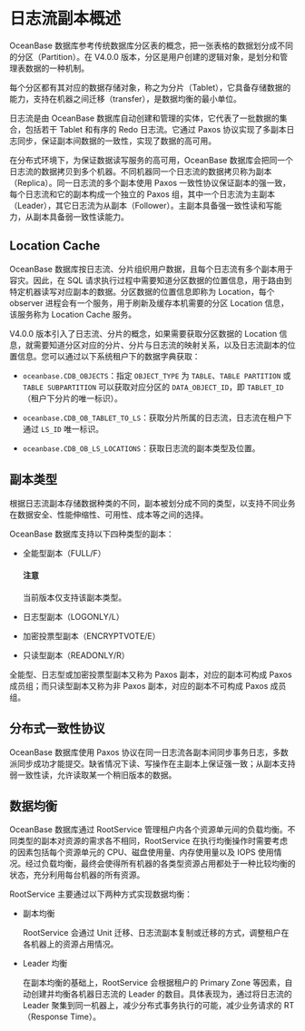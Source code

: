 # 日志流副本概述

OceanBase 数据库参考传统数据库分区表的概念，把一张表格的数据划分成不同的分区（Partition）。在 V4.0.0 版本，分区是用户创建的逻辑对象，是划分和管理表数据的一种机制。

每个分区都有其对应的数据存储对象，称之为分片（Tablet），它具备存储数据的能力，支持在机器之间迁移（transfer），是数据均衡的最小单位。

日志流是由 OceanBase 数据库自动创建和管理的实体，它代表了一批数据的集合，包括若干 Tablet 和有序的 Redo 日志流。它通过 Paxos 协议实现了多副本日志同步，保证副本间数据的一致性，实现了数据的高可用。

在分布式环境下，为保证数据读写服务的高可用，OceanBase 数据库会把同一个日志流的数据拷贝到多个机器。不同机器同一个日志流的数据拷贝称为副本（Replica）。同一日志流的多个副本使用 Paxos 一致性协议保证副本的强一致，每个日志流和它的副本构成一个独立的 Paxos 组，其中一个日志流为主副本（Leader），其它日志流为从副本（Follower）。主副本具备强一致性读和写能力，从副本具备弱一致性读能力。

## Location Cache

OceanBase 数据库按日志流、分片组织用户数据，且每个日志流有多个副本用于容灾。因此，在 SQL 请求执行过程中需要知道分区数据的位置信息，用于路由到特定机器读写对应副本的数据。分区数据的位置信息即称为 Location，每个 observer 进程会有一个服务，用于刷新及缓存本机需要的分区 Location 信息，该服务称为 Location Cache 服务。

V4.0.0 版本引入了日志流、分片的概念，如果需要获取分区数据的 Location 信息，就需要知道分区对应的分片、分片与日志流的映射关系，以及日志流副本的位置信息。您可以通过以下系统租户下的数据字典获取：

* `oceanbase.CDB_OBJECTS`：指定 `OBJECT_TYPE` 为 `TABLE`、`TABLE PARTITION` 或 `TABLE SUBPARTITION` 可以获取对应分区的 `DATA_OBJECT_ID`，即 `TABLET_ID`（租户下分片的唯一标识）。

* `oceanbase.CDB_OB_TABLET_TO_LS`：获取分片所属的日志流，日志流在租户下通过 `LS_ID` 唯一标识。

* `oceanbase.CDB_OB_LS_LOCATIONS`：获取日志流的副本类型及位置。

## 副本类型

根据日志流副本存储数据种类的不同，副本被划分成不同的类型，以支持不同业务在数据安全、性能伸缩性、可用性、成本等之间的选择。

OceanBase 数据库支持以下四种类型的副本：

* 全能型副本（FULL/F）

  <main id="notice" type='notice'>
    <h4>注意</h4>
    <p>当前版本仅支持该副本类型。</p>
  </main>

* 日志型副本（LOGONLY/L）

* 加密投票型副本（ENCRYPTVOTE/E）

* 只读型副本（READONLY/R）

全能型、日志型或加密投票型副本又称为 Paxos 副本，对应的副本可构成 Paxos 成员组；而只读型副本又称为非 Paxos 副本，对应的副本不可构成 Paxos 成员组。

## 分布式一致性协议

OceanBase 数据库使用 Paxos 协议在同一日志流各副本间同步事务日志，多数派同步成功才能提交。缺省情况下读、写操作在主副本上保证强一致；从副本支持弱一致性读，允许读取某一个稍旧版本的数据。

## 数据均衡

OceanBase 数据库通过 RootService 管理租户内各个资源单元间的负载均衡。不同类型的副本对资源的需求各不相同，RootService 在执行均衡操作时需要考虑的因素包括每个资源单元的 CPU、磁盘使用量、内存使用量以及 IOPS 使用情况。经过负载均衡，最终会使得所有机器的各类型资源占用都处于一种比较均衡的状态，充分利用每台机器的所有资源。

RootService 主要通过以下两种方式实现数据均衡：

* 副本均衡

  RootService 会通过 Unit 迁移、日志流副本复制或迁移的方式，调整租户在各机器上的资源占用情况。
  
* Leader 均衡

  在副本均衡的基础上，RootService 会根据租户的 Primary Zone 等因素，自动创建并均衡各机器日志流的 Leader 的数目。具体表现为，通过将日志流的 Leader 聚集到同一机器上，减少分布式事务执行的可能，减少业务请求的 RT（Response Time）。
  